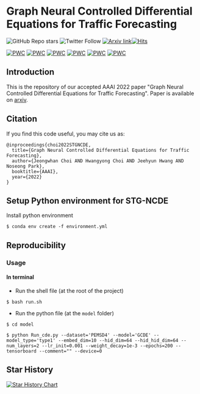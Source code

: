 # Graph Neural Controlled Differential Equations for Traffic Forecasting
![GitHub Repo stars](https://img.shields.io/github/stars/jeongwhanchoi/STG-NCDE?style=social) ![Twitter Follow](https://img.shields.io/twitter/follow/jeongwhan_choi?style=social)
[![Arxiv link](https://img.shields.io/static/v1?label=arXiv&message=STG-NCDE&color=red&logo=arxiv)](https://arxiv.org/abs/2112.03558)[![Hits](https://hits.seeyoufarm.com/api/count/incr/badge.svg?url=https%3A%2F%2Fgithub.com%2Fjeongwhanchoi%2FSTG-NCDE&count_bg=%233D59C8&title_bg=%23555555&icon=&icon_color=%23E7E7E7&title=hits&edge_flat=false)](https://hits.seeyoufarm.com)

[![PWC](https://img.shields.io/endpoint.svg?url=https://paperswithcode.com/badge/graph-neural-controlled-differential/traffic-prediction-on-pemsd7-l)](https://paperswithcode.com/sota/traffic-prediction-on-pemsd7-l?p=graph-neural-controlled-differential)
[![PWC](https://img.shields.io/endpoint.svg?url=https://paperswithcode.com/badge/graph-neural-controlled-differential/traffic-prediction-on-pemsd7-m)](https://paperswithcode.com/sota/traffic-prediction-on-pemsd7-m?p=graph-neural-controlled-differential)
[![PWC](https://img.shields.io/endpoint.svg?url=https://paperswithcode.com/badge/graph-neural-controlled-differential/traffic-prediction-on-pemsd3)](https://paperswithcode.com/sota/traffic-prediction-on-pemsd3?p=graph-neural-controlled-differential) [![PWC](https://img.shields.io/endpoint.svg?url=https://paperswithcode.com/badge/graph-neural-controlled-differential/traffic-prediction-on-pemsd7)](https://paperswithcode.com/sota/traffic-prediction-on-pemsd7?p=graph-neural-controlled-differential) [![PWC](https://img.shields.io/endpoint.svg?url=https://paperswithcode.com/badge/graph-neural-controlled-differential/traffic-prediction-on-pemsd4)](https://paperswithcode.com/sota/traffic-prediction-on-pemsd4?p=graph-neural-controlled-differential) [![PWC](https://img.shields.io/endpoint.svg?url=https://paperswithcode.com/badge/graph-neural-controlled-differential/traffic-prediction-on-pemsd8)](https://paperswithcode.com/sota/traffic-prediction-on-pemsd8?p=graph-neural-controlled-differential)

## Introduction

This is the repository of our accepted AAAI 2022 paper "Graph Neural Controlled Differential Equations for Traffic Forecasting". Paper is available on [arxiv](https://arxiv.org/abs/2112.03558).

## Citation
If you find this code useful, you may cite us as:

```
@inproceedings{choi2022STGNCDE,
  title={Graph Neural Controlled Differential Equations for Traffic Forecasting},
  author={Jeongwhan Choi AND Hwangyong Choi AND Jeehyun Hwang AND Noseong Park},
  booktitle={AAAI},
  year={2022}
}
```

## Setup Python environment for STG-NCDE
Install python environment
```{bash}
$ conda env create -f environment.yml 
```


## Reproducibility
### Usage
#### In terminal
- Run the shell file (at the root of the project)

```{bash}
$ bash run.sh
```
- Run the python file (at the `model` folder)
```{bash}
$ cd model

$ python Run_cde.py --dataset='PEMSD4' --model='GCDE' --model_type='type1' --embed_dim=10 --hid_dim=64 --hid_hid_dim=64 --num_layers=2 --lr_init=0.001 --weight_decay=1e-3 --epochs=200 --tensorboard --comment="" --device=0
```

## Star History

[![Star History Chart](https://api.star-history.com/svg?repos=jeongwhanchoi/STG-NCDE&type=Date)](https://star-history.com/#jeongwhanchoi/STG-NCDE&Date)
